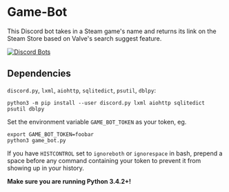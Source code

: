 # Game-Bot

This Discord bot takes in a Steam game's name and returns its link on the Steam Store based on Valve's search suggest feature.

[![Discord Bots](https://discordbots.org/api/widget/397546577314578433.svg)](https://discordbots.org/bot/397546577314578433)

## Dependencies

`discord.py`, `lxml`, `aiohttp`, `sqlitedict`, `psutil`, `dblpy`:
```
python3 -m pip install --user discord.py lxml aiohttp sqlitedict psutil dblpy
```

Set the environment variable `GAME_BOT_TOKEN` as your token, eg.

```
export GAME_BOT_TOKEN=foobar
python3 game_bot.py
```

If you have `HISTCONTROL` set to `ignoreboth` or `ignorespace` in bash,
prepend a space before any command containing your token to prevent it from
showing up in your history.

**Make sure you are running Python 3.4.2+!**
